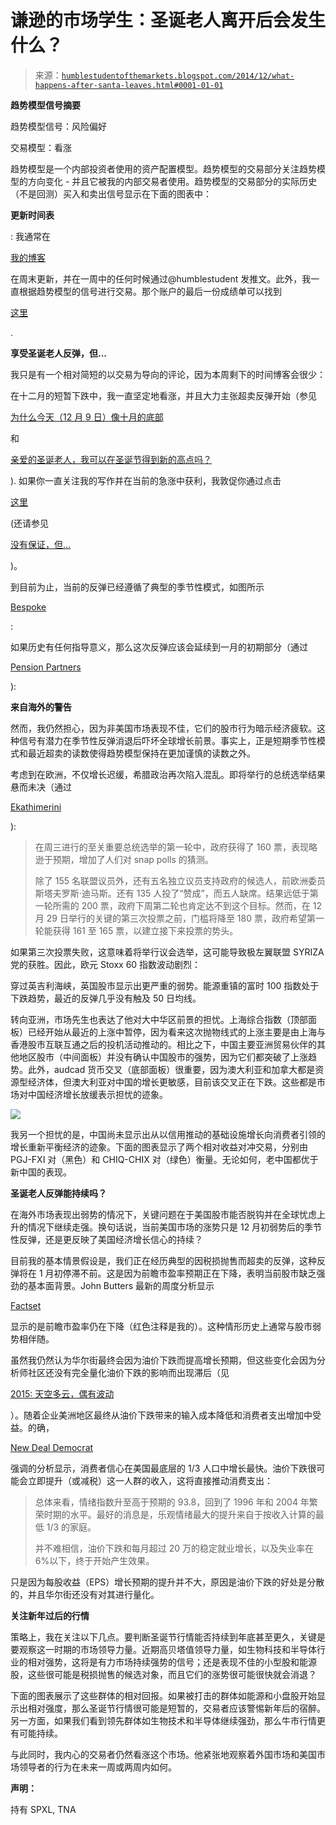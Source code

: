 <!--yml

类别：未分类

日期：2024-05-18 03:27:25

-->

# 谦逊的市场学生：圣诞老人离开后会发生什么？

> 来源：[`humblestudentofthemarkets.blogspot.com/2014/12/what-happens-after-santa-leaves.html#0001-01-01`](https://humblestudentofthemarkets.blogspot.com/2014/12/what-happens-after-santa-leaves.html#0001-01-01)

**趋势模型信号摘要**

趋势模型信号：风险偏好

交易模型：看涨

趋势模型是一个内部投资者使用的资产配置模型。趋势模型的交易部分关注趋势模型的方向变化 - 并且它被我的内部交易者使用。趋势模型的交易部分的实际历史（不是回测）买入和卖出信号显示在下面的图表中：

**更新时间表**

: 我通常在

[我的博客](http://humblestudentofthemarkets.blogspot.com/)

在周末更新，并在一周中的任何时候通过@humblestudent 发推文。此外，我一直根据趋势模型的信号进行交易。那个账户的最后一份成绩单可以找到

[这里](http://humblestudentofthemarkets.blogspot.com/2014/12/trend-model-report-card-30-nov-381-1.html)

.

**享受圣诞老人反弹，但...**

我只是有一个相对简短的以交易为导向的评论，因为本周剩下的时间博客会很少：

在十二月的短暂下跌中，我一直坚定地看涨，并且大力主张超卖反弹开始（参见

[为什么今天（12 月 9 日）像十月的底部](http://humblestudentofthemarkets.blogspot.com/2014/12/why-today-dec-9-was-like-october-bottom.html)

和

[亲爱的圣诞老人，我可以在圣诞节得到新的高点吗？](http://humblestudentofthemarkets.blogspot.com/2014/12/dear-santa-may-i-have-new-highs-for.html)

). 如果你一直关注我的写作并在当前的急涨中获利，我敦促你通过点击

[这里](https://www.canadahelps.org/dn/15256)

(还请参见

[没有保证，但...](http://humblestudentofthemarkets.blogspot.com/2014/12/no-guarantees-but.html)

)。

到目前为止，当前的反弹已经遵循了典型的季节性模式，如图所示

[Bespoke](http://www.bespokeinvest.com/thinkbig/2014/12/19/a-typical-december.html)

:

如果历史有任何指导意义，那么这次反弹应该会延续到一月的初期部分（通过

[Pension Partners](http://pensionpartners.com/blog/?p=961)

):

**来自海外的警告**

然而，我仍然担心，因为非美国市场表现不佳，它们的股市行为暗示经济疲软。这种信号有潜力在季节性反弹消退后吓坏全球增长前景。事实上，正是短期季节性模式和最近超卖的读数使得趋势模型保持在更加谨慎的读数之外。

考虑到在欧洲，不仅增长迟缓，希腊政治再次陷入混乱。即将举行的总统选举结果悬而未决（通过

[Ekathimerini](http://www.ekathimerini.com/4dcgi/_w_articles_wsite1_1_17/12/2014_545526)

):

> 在周三进行的至关重要总统选举的第一轮中，政府获得了 160 票，表现略逊于预期，增加了人们对 snap polls 的猜测。
> 
> 除了 155 名联盟议员外，还有五名独立议员支持政府的候选人，前欧洲委员斯塔夫罗斯·迪马斯。还有 135 人投了“赞成”，而五人缺席。结果远低于第一轮所需的 200 票，政府下周第二轮也肯定达不到这个目标。然而，在 12 月 29 日举行的关键的第三次投票之前，门槛将降至 180 票，政府希望第一轮能获得 161 至 165 票，以建立接下来投票的势头。

如果第三次投票失败，这意味着将举行议会选举，这可能导致极左翼联盟 SYRIZA 党的获胜。因此，欧元 Stoxx 60 指数波动剧烈：

穿过英吉利海峡，英国股市显示出更严重的弱势。能源重镇的富时 100 指数处于下跌趋势，最近的反弹几乎没有触及 50 日均线。

转向亚洲，市场先生也表达了他对大中华区前景的担忧。上海综合指数（顶部面板）已经开始从最近的上涨中暂停，因为看来这次抛物线式的上涨主要是由上海与香港股市互联互通之后的投机活动推动的。相比之下，中国主要亚洲贸易伙伴的其他地区股市（中间面板）并没有确认中国股市的强势，因为它们都突破了上涨趋势。此外，audcad 货币交叉（底部面板）很重要，因为澳大利亚和加拿大都是资源型经济体，但澳大利亚对中国的增长更敏感，目前该交叉正在下跌。这些都是市场对中国经济增长放缓表示担忧的迹象。

![](https://blogger.googleusercontent.com/img/b/R29vZ2xl/AVvXsEj8vEVEu9Tcm43DMCLwZov1R8GOn-wdj2pL9oMTgGSCsAUpHUZ_6oiJvjPR6NmiUtcDR_VgfrBFWyfYlYhjSKiu7kMEPQkuqmms4yLq2egGsN9n_Qz0afV5D20FxJpOWqr6Fo8-ojlRmwQ/s1600/SSEC.png)

我另一个担忧的是，中国尚未显示出从以信用推动的基础设施增长向消费者引领的增长重新平衡经济的迹象。下面的图表显示了两个相对收益对冲交易，分别由 PGJ-FXI 对（黑色）和 CHIQ-CHIX 对（绿色）衡量。无论如何，老中国都优于新中国的表现。

**圣诞老人反弹能持续吗？**

在海外市场表现出弱势的情况下，关键问题在于美国股市能否脱钩并在全球忧虑上升的情况下继续走强。换句话说，当前美国市场的涨势只是 12 月初弱势后的季节性反弹，还是更反映了美国经济增长信心的持续？

目前我的基本情景假设是，我们正在经历典型的因税损抛售而超卖的反弹，这种反弹将在 1 月初停滞不前。这是因为前瞻市盈率预期正在下降，表明当前股市缺乏强劲的基本面背景。John Butters 最新的周度分析显示

[Factset](http://www.factset.com/websitefiles/PDFs/earningsinsight/earningsinsight_12.19.14)

显示的是前瞻市盈率仍在下降（红色注释是我的）。这种情形历史上通常与股市弱势相伴随。

虽然我仍然认为华尔街最终会因为油价下跌而提高增长预期，但这些变化会因为分析师社区还没有完全量化油价下跌的影响而出现滞后（见

[2015: 天空多云，偶有波动](http://humblestudentofthemarkets.blogspot.com/2014/12/2015-bullish-skies-with-scattered.html)

）。随着企业美洲地区最终从油价下跌带来的输入成本降低和消费者支出增加中受益。的确，

[New Deal Democrat](http://community.xe.com/blog/xe-market-analysis/americans-gaining-confidence-economy)

强调的分析显示，消费者信心在美国最底层的 1/3 人口中增长最快。油价下跌很可能会立即提升（或减税）这一人群的收入，这将直接推动消费支出：

> 总体来看，情绪指数升至高于预期的 93.8，回到了 1996 年和 2004 年繁荣时期的水平。最好的消息是，乐观情绪最大的提升来自于按收入计算的最低 1/3 的家庭。
> 
> 并不难相信，油价下跌和每月超过 20 万的稳定就业增长，以及失业率在 6%以下，终于开始产生效果。

只是因为每股收益（EPS）增长预期的提升并不大，原因是油价下跌的好处是分散的，并且华尔街还没有对其进行量化。

**关注新年过后的行情**

策略上，我在关注以下几点。要判断圣诞节行情能否持续到年底甚至更久，关键是要观察这一时期的市场领导力量。近期高贝塔值领导力量，如生物科技和半导体行业的相对强势，这将是有力市场持续强势的信号；还是表现不佳的小型股和能源股，这些很可能是税损抛售的候选对象，而且它们的涨势很可能很快就会消退？

下面的图表展示了这些群体的相对回报。如果被打击的群体如能源和小盘股开始显示出相对强度，那么圣诞节行情很可能是短暂的，交易者应该警惕新年后的宿醉。另一方面，如果我们看到领先群体如生物技术和半导体继续强劲，那么牛市行情更有可能持续。

与此同时，我内心的交易者仍然看涨这个市场。他紧张地观察着外国市场和美国市场领导者的行为在未来一周或两周内如何。

**声明：**

持有 SPXL, TNA
